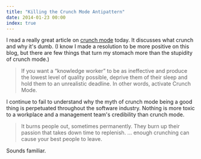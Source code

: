 ```yaml
---
title: "Killing the Crunch Mode Antipattern"
date: 2014-01-23 00:00
index: true
---
```


I read a really great article on [crunch mode](http://chadfowler.com/blog/2014/01/22/the-crunch-mode-antipattern/) today. It discusses what crunch and why it's dumb. (I know I made a resolution to be more positive on this blog, but there are few things that turn my stomach more than the stupidity of crunch mode.)

> If you want a “knowledge worker” to be as ineffective and produce the lowest level of quality possible, deprive them of their sleep and hold them to an unrealistic deadline. In other words, activate Crunch Mode.

I continue to fail to understand why the myth of crunch mode being a good thing is perpetuated throughout the software industry. Nothing is more toxic to a workplace and a management team's credibility than crunch mode.

> It burns people out, sometimes permanently. They burn up their passion that takes down time to replenish. ... enough crunching can cause your best people to leave.

Sounds familiar.

<!-- more -->
